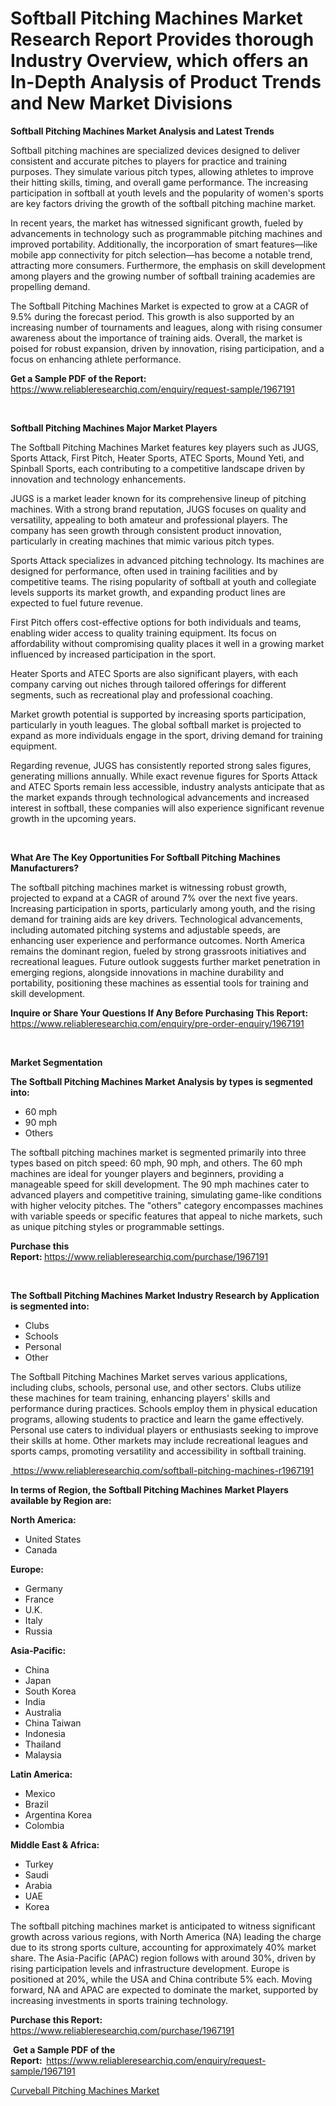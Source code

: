 <p><h1>Softball Pitching Machines Market Research Report Provides thorough Industry Overview, which offers an In-Depth Analysis of Product Trends and New Market Divisions</h1></p><p><strong>Softball Pitching Machines Market Analysis and Latest Trends</strong></p>
<p><p>Softball pitching machines are specialized devices designed to deliver consistent and accurate pitches to players for practice and training purposes. They simulate various pitch types, allowing athletes to improve their hitting skills, timing, and overall game performance. The increasing participation in softball at youth levels and the popularity of women's sports are key factors driving the growth of the softball pitching machine market.</p><p>In recent years, the market has witnessed significant growth, fueled by advancements in technology such as programmable pitching machines and improved portability. Additionally, the incorporation of smart features—like mobile app connectivity for pitch selection—has become a notable trend, attracting more consumers. Furthermore, the emphasis on skill development among players and the growing number of softball training academies are propelling demand.</p><p>The Softball Pitching Machines Market is expected to grow at a CAGR of 9.5% during the forecast period. This growth is also supported by an increasing number of tournaments and leagues, along with rising consumer awareness about the importance of training aids. Overall, the market is poised for robust expansion, driven by innovation, rising participation, and a focus on enhancing athlete performance.</p></p>
<p><strong>Get a Sample PDF of the Report:&nbsp;</strong> <a href="https://www.reliableresearchiq.com/enquiry/request-sample/1967191?utm_campaign=1842&utm_medium=2&utm_source=Github&utm_content=ia&utm_term=21022025&utm_id=softball-pitching-machines">https://www.reliableresearchiq.com/enquiry/request-sample/1967191</a></p>
<p>&nbsp;</p>
<p><strong>Softball Pitching Machines Major Market Players</strong></p>
<p><p>The Softball Pitching Machines Market features key players such as JUGS, Sports Attack, First Pitch, Heater Sports, ATEC Sports, Mound Yeti, and Spinball Sports, each contributing to a competitive landscape driven by innovation and technology enhancements. </p><p>JUGS is a market leader known for its comprehensive lineup of pitching machines. With a strong brand reputation, JUGS focuses on quality and versatility, appealing to both amateur and professional players. The company has seen growth through consistent product innovation, particularly in creating machines that mimic various pitch types.</p><p>Sports Attack specializes in advanced pitching technology. Its machines are designed for performance, often used in training facilities and by competitive teams. The rising popularity of softball at youth and collegiate levels supports its market growth, and expanding product lines are expected to fuel future revenue.</p><p>First Pitch offers cost-effective options for both individuals and teams, enabling wider access to quality training equipment. Its focus on affordability without compromising quality places it well in a growing market influenced by increased participation in the sport.</p><p>Heater Sports and ATEC Sports are also significant players, with each company carving out niches through tailored offerings for different segments, such as recreational play and professional coaching.</p><p>Market growth potential is supported by increasing sports participation, particularly in youth leagues. The global softball market is projected to expand as more individuals engage in the sport, driving demand for training equipment.</p><p>Regarding revenue, JUGS has consistently reported strong sales figures, generating millions annually. While exact revenue figures for Sports Attack and ATEC Sports remain less accessible, industry analysts anticipate that as the market expands through technological advancements and increased interest in softball, these companies will also experience significant revenue growth in the upcoming years.</p></p>
<p>&nbsp;</p>
<p><strong>What Are The Key Opportunities For Softball Pitching Machines Manufacturers?</strong></p>
<p><p>The softball pitching machines market is witnessing robust growth, projected to expand at a CAGR of around 7% over the next five years. Increasing participation in sports, particularly among youth, and the rising demand for training aids are key drivers. Technological advancements, including automated pitching systems and adjustable speeds, are enhancing user experience and performance outcomes. North America remains the dominant region, fueled by strong grassroots initiatives and recreational leagues. Future outlook suggests further market penetration in emerging regions, alongside innovations in machine durability and portability, positioning these machines as essential tools for training and skill development.</p></p>
<p><strong>Inquire or Share Your Questions If Any Before Purchasing This Report:</strong> <a href="https://www.reliableresearchiq.com/enquiry/pre-order-enquiry/1967191?utm_campaign=1842&utm_medium=2&utm_source=Github&utm_content=ia&utm_term=21022025&utm_id=softball-pitching-machines">https://www.reliableresearchiq.com/enquiry/pre-order-enquiry/1967191</a></p>
<p>&nbsp;</p>
<p><strong>Market Segmentation</strong></p>
<p><strong>The Softball Pitching Machines Market Analysis by types is segmented into:</strong></p>
<p><ul><li>60 mph</li><li>90 mph</li><li>Others</li></ul></p>
<p><p>The softball pitching machines market is segmented primarily into three types based on pitch speed: 60 mph, 90 mph, and others. The 60 mph machines are ideal for younger players and beginners, providing a manageable speed for skill development. The 90 mph machines cater to advanced players and competitive training, simulating game-like conditions with higher velocity pitches. The "others" category encompasses machines with variable speeds or specific features that appeal to niche markets, such as unique pitching styles or programmable settings.</p></p>
<p><strong>Purchase this Report:&nbsp;</strong><a href="https://www.reliableresearchiq.com/purchase/1967191?utm_campaign=1842&utm_medium=2&utm_source=Github&utm_content=ia&utm_term=21022025&utm_id=softball-pitching-machines">https://www.reliableresearchiq.com/purchase/1967191</a></p>
<p>&nbsp;</p>
<p><strong>The Softball Pitching Machines Market Industry Research by Application is segmented into:</strong></p>
<p><ul><li>Clubs</li><li>Schools</li><li>Personal</li><li>Other</li></ul></p>
<p><p>The Softball Pitching Machines Market serves various applications, including clubs, schools, personal use, and other sectors. Clubs utilize these machines for team training, enhancing players' skills and performance during practices. Schools employ them in physical education programs, allowing students to practice and learn the game effectively. Personal use caters to individual players or enthusiasts seeking to improve their skills at home. Other markets may include recreational leagues and sports camps, promoting versatility and accessibility in softball training.</p></p>
<p><a href="https://www.reliableresearchiq.com/softball-pitching-machines-r1967191?utm_campaign=1842&utm_medium=2&utm_source=Github&utm_content=ia&utm_term=21022025&utm_id=softball-pitching-machines">&nbsp;https://www.reliableresearchiq.com/softball-pitching-machines-r1967191</a></p>
<p><strong>In terms of Region, the Softball Pitching Machines Market Players available by Region are:</strong></p>
<p>
    <p> <strong> North America: </strong>
        <ul>
            <li>United States</li>
            <li>Canada</li>
        </ul>
        </p> 
    <p> <strong> Europe: </strong>
        <ul>
            <li>Germany</li>
            <li>France</li>
            <li>U.K.</li>
            <li>Italy</li>
            <li>Russia</li>
        </ul>
        </p> 
    <p> <strong> Asia-Pacific: </strong>
        <ul>
            <li>China</li>
            <li>Japan</li>
            <li>South Korea</li>
            <li>India</li>
            <li>Australia</li>
            <li>China Taiwan</li>
            <li>Indonesia</li>
            <li>Thailand</li>
            <li>Malaysia</li>
        </ul>
        </p> 
    <p> <strong> Latin America: </strong>
        <ul>
            <li>Mexico</li>
            <li>Brazil</li>
            <li>Argentina Korea</li>
            <li>Colombia</li>
        </ul>
        </p> 
    <p> <strong> Middle East & Africa: </strong>
        <ul>
            <li>Turkey</li>
            <li>Saudi</li>
            <li>Arabia</li>
            <li>UAE</li>
            <li>Korea</li>
        </ul>
    </p>
    </p>
<p><p>The softball pitching machines market is anticipated to witness significant growth across various regions, with North America (NA) leading the charge due to its strong sports culture, accounting for approximately 40% market share. The Asia-Pacific (APAC) region follows with around 30%, driven by rising participation levels and infrastructure development. Europe is positioned at 20%, while the USA and China contribute 5% each. Moving forward, NA and APAC are expected to dominate the market, supported by increasing investments in sports training technology.</p></p>
<p><strong>Purchase this Report: </strong><a href="https://www.reliableresearchiq.com/purchase/1967191?utm_campaign=1842&utm_medium=2&utm_source=Github&utm_content=ia&utm_term=21022025&utm_id=softball-pitching-machines">https://www.reliableresearchiq.com/purchase/1967191</a></p>
<p>&nbsp;<strong>Get a Sample PDF of the Report:&nbsp;&nbsp;</strong><a href="https://www.reliableresearchiq.com/enquiry/request-sample/1967191?utm_campaign=1842&utm_medium=2&utm_source=Github&utm_content=ia&utm_term=21022025&utm_id=softball-pitching-machines">https://www.reliableresearchiq.com/enquiry/request-sample/1967191</a></p>
<p><strong></strong></p>
<p><p><a href="https://github.com/gulaimolin/Market-Research-Report-List-7/blob/main/curveball-pitching-machines-market.md?utm_campaign=1842&utm_medium=2&utm_source=Github&utm_content=ia&utm_term=21022025&utm_id=softball-pitching-machines">Curveball Pitching Machines Market</a></p></p>